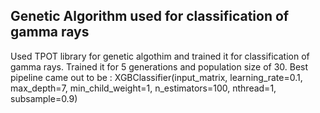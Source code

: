 ## Genetic Algorithm used for classification of gamma rays

Used TPOT library for genetic algothim and trained it for classification of gamma rays.
Trained it for 5 generations and population size of 30.
Best pipeline came out to be : XGBClassifier(input_matrix, learning_rate=0.1, max_depth=7, min_child_weight=1, n_estimators=100, nthread=1, subsample=0.9)